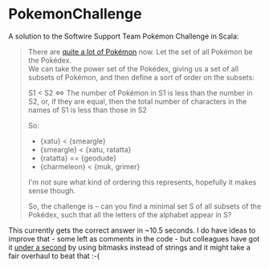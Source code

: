 # PokemonChallenge
A solution to the Softwire Support Team Pokémon Challenge in Scala:

> There are [quite a lot of Pokémon](http://pokeapi.co/api/v1/pokedex/) now. Let the set of all Pokémon be the Pokédex.   
> We can take the power set of the Pokédex, giving us a set of all subsets of Pokémon, and then define a sort of order on the subsets:
> 
> S1 < S2 <=> The number of Pokémon in S1 is less than the number in S2, or, if they are equal, then the total number of characters in the names of S1 is less than those in S2
> 
> So:
> * {xatu}  < {smeargle}
> * {smeargle} < {xatu, ratatta}
> * {ratatta} == {geodude}
> * {charmeleon} < {muk, grimer}
> 
> I'm not sure what kind of ordering this represents, hopefully it makes sense though.
> 
> So, the challenge is – can you find a minimal set S of all subsets of the Pokédex, such that all the letters of the alphabet appear in S?

This currently gets the correct answer in ~10.5 seconds. I do have ideas to improve that - some left as comments in the code - but colleagues have got it [under a second](https://github.com/MatthewRichards/PokemonChallenge) by using bitmasks instead of strings and it might take a fair overhaul to beat that :-(
